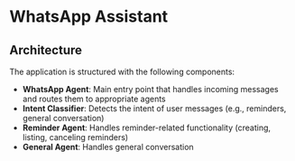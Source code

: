 # WhatsApp Assistant

## Architecture

The application is structured with the following components:

- **WhatsApp Agent**: Main entry point that handles incoming messages and routes them to appropriate agents
- **Intent Classifier**: Detects the intent of user messages (e.g., reminders, general conversation)
- **Reminder Agent**: Handles reminder-related functionality (creating, listing, canceling reminders)
- **General Agent**: Handles general conversation